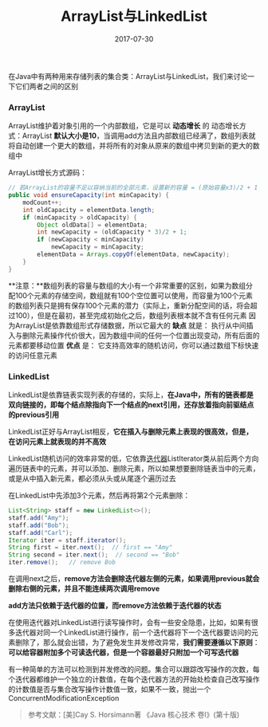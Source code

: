 ﻿---
layout: post
title: 'ArrayList与LinkedList'
date: 2017-07-30
categories: Java基础
tags: Java ArrayList LinkedList 集合
---

在Java中有两种用来存储列表的集合类：ArrayList与LinkedList，我们来讨论一下它们两者之间的区别
<br>
### **ArrayList**
ArrayList维护着对象引用的一个内部数组，它是可以 **动态增长** 的
动态增长方式：ArrayList **默认大小是10**，当调用add方法且内部数组已经满了，数组列表就将自动创建一个更大的数组，并将所有的对象从原来的数组中拷贝到新的更大的数组中

ArrayList增长方式源码：

~~~java
// 若ArrayList的容量不足以容纳当前的全部元素，设置新的容量 = (原始容量x3)/2 + 1
public void ensureCapacity(int minCapacity) {
    modCount++;
    int oldCapacity = elementData.length;
    if (minCapacity > oldCapacity) {
        Object oldData[] = elementData;
        int newCapacity = (oldCapacity * 3)/2 + 1;
        if (newCapacity < minCapacity)
            newCapacity = minCapacity;
        elementData = Arrays.copyOf(elementData, newCapacity);
    }
}
~~~
**注意：**数组列表的容量与数组的大小有一个非常重要的区别，如果为数组分配100个元素的存储空间，数组就有100个空位置可以使用，而容量为100个元素的数组列表只是拥有保存100个元素的潜力（实际上，重新分配空间的话，将会超过100），但是在最初，甚至完成初始化之后，数组列表根本就不含有任何元素
因为ArrayList是依靠数组形式存储数据，所以它最大的 **缺点** 就是：
执行从中间插入与删除元素操作代价很大，因为数组中间的任何一个位置出现变动，所有后面的元素都要移动位置
**优点** 是：
它支持高效率的随机访问，你可以通过数组下标快速的访问任意元素
<br>
### **LinkedList**
LinkedList是依靠链表实现列表的存储的，实际上，**在Java中，所有的链表都是双向链接的，即每个结点除指向下一个结点的next引用，还存放着指向前驱结点的previous引用**

LinkedList正好与ArrayList相反，**它在插入与删除元素上表现的很高效，但是，在访问元素上就表现的并不高效**

LinkedList随机访问的效率非常的低，它依靠[迭代器](http://blog.csdn.net/baidu_32045201/article/details/76271800)ListIterator类从前后两个方向遍历链表中的元素，并可以添加、删除元素，所以如果想要删除链表当中的元素，或是从中插入新元素，都必须从头或从尾逐个遍历过去

在LinkedList中先添加3个元素，然后再将第2个元素删除：

~~~java
List<String> staff = new LinkedList<>();
staff.add("Amy");
staff.add("Bob");
staff.add("Carl");
Iterator iter = staff.iterator();
String first = iter.next();  // first == "Amy"
String second = iter.next();  // second == "Bob"
iter.remove();   // remove Bob
~~~

在调用next之后，**remove方法会删除迭代器左侧的元素，如果调用previous就会删除右侧的元素，并且不能连续两次调用remove**

**add方法只依赖于迭代器的位置，而remove方法依赖于迭代器的状态**

在使用迭代器对LinkedList进行读写操作时，会有一些安全隐患，比如，如果有很多迭代器对同一个LinkedList进行操作，前一个迭代器将下一个迭代器要访问的元素删除了，那么就会出错，为了避免发生并发修改异常，**我们需要遵循以下原则**：
**可以给容器附加多个可读迭代器，但是一个容器最好只附加一个可写迭代器**

有一种简单的方法可以检测到并发修改的问题。集合可以跟踪改写操作的次数，每个迭代器都维护一个独立的计数值，在每个迭代器方法的开始处检查自己改写操作的计数值是否与集合改写操作计数值一致，如果不一致，抛出一个ConcurrentModificationException

> 参考文献：[美]Cay S. Horsimann著 《Java 核心技术 卷I》(第十版)